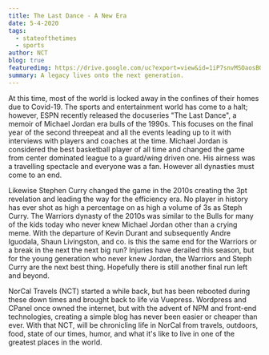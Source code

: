 ```yaml
---
title: The Last Dance - A New Era
date: 5-4-2020
tags: 
  - stateofthetimes
  - sports
author: NCT
blog: true
featuredimg: https://drive.google.com/uc?export=view&id=1iP7snvMSOaosBO_SlXaDf-LZyVr2Ti7T
summary: A legacy lives onto the next generation.
---
```

At this time, most of the world is locked away in the confines of their homes due to Covid-19. The sports and entertainment world has come to a halt; however, ESPN recently released the docuseries "The Last Dance", a memoir of Michael Jordan era bulls of the 1990s.  This focuses on the final year of the second threepeat and all the events leading up to it with interviews with players and coaches at the time.  Michael Jordan is considered the best basketball player of all time and changed the game from center dominated league to a guard/wing driven one. His airness was a travelling spectacle and everyone was a fan. However all dynasties must come to an end. 

Likewise Stephen Curry changed the game in the 2010s creating the 3pt revelation and leading the way for the efficiency era.  No player in history has ever shot as high a percentage on as high a volume of 3s as Steph Curry. The Warriors dynasty of the 2010s was similar to the Bulls for many of the kids today who never knew Michael Jordan other than a crying meme.  With the departure of Kevin Durant and subsequently Andre Iguodala, Shaun Livingston, and co. is this the same end for the Warriors or a break in the next the next big run?  Injuries have derailed this season, but for the young generation who never knew Jordan, the Warriors and Steph Curry are the next best thing. Hopefully there is still another final run left and beyond.

NorCal Travels (NCT) started a while back, but has been rebooted during these down times and brought back to life via Vuepress. Wordpress and CPanel once owned the internet, but with the advent of NPM and front-end technologies, creating a simple blog has never been easier or cheaper than ever.  With that NCT, will be chronicling life in NorCal from travels, outdoors, food, state of our times, humor, and what it's like to live in one of the greatest places in the world. 

